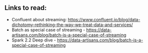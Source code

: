 ## Links to read:

- Confluent about streaming: https://www.confluent.io/blog/data-dichotomy-rethinking-the-way-we-treat-data-and-services/
- Batch as special case of streaming - https://data-artisans.com/blog/batch-is-a-special-case-of-streaming
- Spark 2.2 Deep dive - https://data-artisans.com/blog/batch-is-a-special-case-of-streaming
